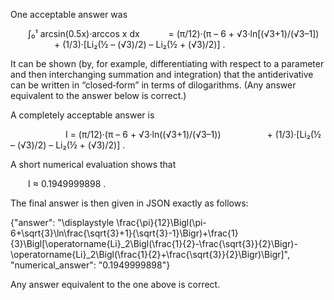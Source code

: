 One acceptable answer was

  ∫₀¹ arcsin(0.5x)·arccos x dx
   = (π/12)·(π – 6 + √3·ln[(√3+1)/(√3–1])
     + (1/3)·[Li₂(½ – (√3)/2) – Li₂(½ + (√3)/2)] .

It can be shown (by, for example, differentiating with respect to a parameter and then interchanging summation and integration) that the antiderivative can be written in “closed‐form” in terms of dilogarithms. (Any answer equivalent to the answer below is correct.)

A completely acceptable answer is

    
  I = (π/12)·(π – 6 + √3·ln((√3+1)/(√3–1))
     + (1/3)·[Li₂(½ – (√3)/2) – Li₂(½ + (√3)/2)] .

A short numerical evaluation shows that

  I ≈ 0.1949999898 .

The final answer is then given in JSON exactly as follows:

{"answer": "\\displaystyle \\frac{\\pi}{12}\\Bigl(\\pi-6+\\sqrt{3}\\ln\\frac{\\sqrt{3}+1}{\\sqrt{3}-1}\\Bigr)+\\frac{1}{3}\\Bigl[\\operatorname{Li}_2\\Bigl(\\frac{1}{2}-\\frac{\\sqrt{3}}{2}\\Bigr)-\\operatorname{Li}_2\\Bigl(\\frac{1}{2}+\\frac{\\sqrt{3}}{2}\\Bigr)\\Bigr]", "numerical_answer": "0.1949999898"}

Any answer equivalent to the one above is correct.